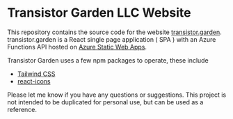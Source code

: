 # Transistor Garden LLC Website

This repository contains the source code for the website [transistor.garden](https://transistor.garden). transistor.garden is a React single page application ( SPA ) with an Azure Functions API hosted on [Azure Static Web Apps](https://learn.microsoft.com/en-us/azure/static-web-apps/).

Transistor Garden uses a few npm packages to operate, these include
- [Tailwind CSS](https://tailwindcss.com/)
- [react-icons](https://react-icons.github.io/react-icons/)

Please let me know if you have any questions or suggestions. This project is not intended to be duplicated for personal use, but can be used as a reference.